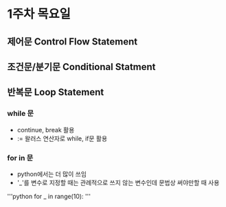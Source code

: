 # 1주차 목요일
## 제어문 Control Flow Statement

## 조건문/분기문 Conditional Statment

## 반복문 Loop Statement
### while 문
- continue, break 활용
- := 왈러스 연산자로 while, if문 활용
### for in 문
- python에서는 더 많이 쓰임
- '_'를 변수로 지정할 때는 관례적으로 쓰지 않는 변수인데 문법상 써야만할 때 사용

'''python
for _ in range(10):
'''
